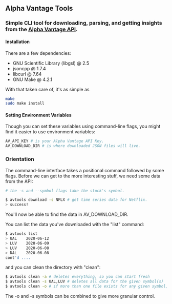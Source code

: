 ## Alpha Vantage Tools
### Simple CLI tool for downloading, parsing, and getting insights from the [Alpha Vantage API](alphavantage.co).

#### Installation
There are a few dependencies:
+ GNU Scientific Library (libgsl) @ 2.5
+ jsoncpp @ 1.7.4
+ libcurl @ 7.64
+ GNU Make @ 4.2.1

With that taken care of, it's as simple as
```bash
make
sudo make install
```

#### Setting Environment Variables
Though you can set these variables using command-line flags, you might find it easier to use environment variables:

```bash
AV_API_KEY # is your Alpha Vantage API Key.
AV_DOWNLOAD_DIR # is where downloaded JSON files will live.
```

### Orientation
The command-line interface takes a positional command followed by some flags. Before we can get to the more interesting stuff, we need some data from the API:

```bash
# the -s and --symbol flags take the stock's symbol.

$ avtools download -s NFLX # get time series data for Netflix.
> success!
```

You'll now be able to find the data in AV\_DOWNLOAD\_DIR.

You can list the data you've downloaded with the "list" command:

```bash
$ avtools list
> UAL    2020-06-12
> LUV    2020-06-09
> LUV    2020-06-08 
> DAL    2020-06-08
cont'd ....
```
and you can clean the directory with "clean":

```bash
$ avtools clean -a # deletes everything, so you can start fresh
$ avtools clean -s UAL,LUV # deletes all data for the given symbol(s)
$ avtools clean -o # if more than one file exists for any given symbol, delete all but the most recent.
```

The -o and -s symbols can be combined to give more granular control.
